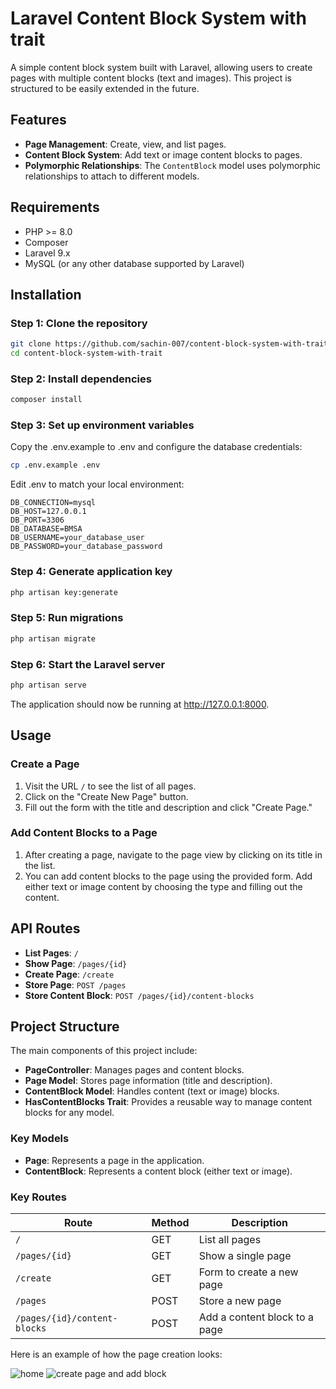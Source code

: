 # Laravel Content Block System with trait

A simple content block system built with Laravel, allowing users to create pages with multiple content blocks (text and images). This project is structured to be easily extended in the future.

## Features
- **Page Management**: Create, view, and list pages.
- **Content Block System**: Add text or image content blocks to pages.
- **Polymorphic Relationships**: The `ContentBlock` model uses polymorphic relationships to attach to different models.

## Requirements

- PHP >= 8.0
- Composer
- Laravel 9.x
- MySQL (or any other database supported by Laravel)

## Installation

### Step 1: Clone the repository

```bash
git clone https://github.com/sachin-007/content-block-system-with-trait.git
cd content-block-system-with-trait
```

### Step 2: Install dependencies

```bash
composer install
```

### Step 3: Set up environment variables

Copy the .env.example to .env and configure the database credentials:

```bash
cp .env.example .env
```
Edit .env to match your local environment:

```plaintext
DB_CONNECTION=mysql
DB_HOST=127.0.0.1
DB_PORT=3306
DB_DATABASE=BMSA
DB_USERNAME=your_database_user
DB_PASSWORD=your_database_password
```

### Step 4: Generate application key

```bash
php artisan key:generate
```

### Step 5: Run migrations

```bash
php artisan migrate
```

### Step 6: Start the Laravel server

```bash
php artisan serve
```

The application should now be running at http://127.0.0.1:8000.

## Usage

### Create a Page

1. Visit the URL `/` to see the list of all pages.
2. Click on the "Create New Page" button.
3. Fill out the form with the title and description and click "Create Page."

### Add Content Blocks to a Page

1. After creating a page, navigate to the page view by clicking on its title in the list.
2. You can add content blocks to the page using the provided form. Add either text or image content by choosing the type and filling out the content.

## API Routes

- **List Pages**: `/`
- **Show Page**: `/pages/{id}`
- **Create Page**: `/create`
- **Store Page**: `POST /pages`
- **Store Content Block**: `POST /pages/{id}/content-blocks`

## Project Structure

The main components of this project include:

- **PageController**: Manages pages and content blocks.
- **Page Model**: Stores page information (title and description).
- **ContentBlock Model**: Handles content (text or image) blocks.
- **HasContentBlocks Trait**: Provides a reusable way to manage content blocks for any model.

### Key Models

- **Page**: Represents a page in the application.
- **ContentBlock**: Represents a content block (either text or image).

### Key Routes

| Route                    | Method | Description                        |
|--------------------------|--------|------------------------------------|
| `/`                 | GET    | List all pages                          |
| `/pages/{id}`            | GET    | Show a single page                 |
| `/create`          | GET    | Form to create a new page                |
| `/pages`                 | POST   | Store a new page                   |
| `/pages/{id}/content-blocks` | POST   | Add a content block to a page  |


Here is an example of how the page creation looks:

![ home ](https://drive.google.com/file/d/1opkmqijXvIGPujJY3PrUuh-YPOfrSH_U/view?usp=sharing)
![ create page and add block ](https://drive.google.com/file/d/1Sc0TW2zInJXuM3SCtCPH4FWUxiSN4xwb/view?usp=sharing)
